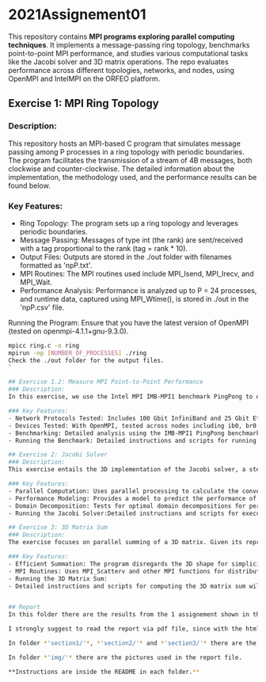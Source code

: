 # 2021Assignement01

This repository contains **MPI programs exploring parallel computing techniques**. It implements a message-passing ring topology, benchmarks point-to-point MPI performance, and studies various computational tasks like the Jacobi solver and 3D matrix operations. The repo evaluates performance across different topologies, networks, and nodes, using OpenMPI and IntelMPI on the ORFEO platform.


## Exercise 1: MPI Ring Topology
### Description:
This repository hosts an MPI-based C program that simulates message passing among P processes in a ring topology with periodic boundaries. The program facilitates the transmission of a stream of 4B messages, both clockwise and counter-clockwise. The detailed information about the implementation, the methodology used, and the performance results can be found below.

### Key Features:
- Ring Topology: The program sets up a ring topology and leverages periodic boundaries.
- Message Passing: Messages of type int (the rank) are sent/received with a tag proportional to the rank (tag = rank * 10).
- Output Files: Outputs are stored in the ./out folder with filenames formatted as 'npP.txt'.
- MPI Routines: The MPI routines used include MPI_Isend, MPI_Irecv, and MPI_Wait.
- Performance Analysis: Performance is analyzed up to P = 24 processes, and runtime data, captured using MPI_Wtime(), is stored in ./out in the 'npP.csv' file.

Running the Program:
Ensure that you have the latest version of OpenMPI (tested on openmpi-4.1.1+gnu-9.3.0).

```bash
mpicc ring.c -o ring
mpirun -np [NUMBER_OF_PROCESSES] ./ring
Check the ./out folder for the output files.
`

## Exercise 1.2: Measure MPI Point-to-Point Performance
### Description:
In this exercise, we use the Intel MPI IMB-MPI1 benchmark PingPong to estimate latency and bandwidth for various combinations of topologies and networks on ORFEO computational nodes.

### Key Features:
- Network Protocols Tested: Includes 100 Gbit InfiniBand and 25 Gbit Ethernet.
- Devices Tested: With OpenMPI, tested across nodes including ib0, br0, and mlx5_0:1.
- Benchmarking: Detailed analysis using the IMB-MPI1 PingPong benchmark for different configurations.
- Running the Benchmark: Detailed instructions and scripts for running the benchmark will be provided.

## Exercise 2: Jacobi Solver
### Description:
This exercise entails the 3D implementation of the Jacobi solver, a stencil-based iterative method, used for solving partial differential equations.

### Key Features:
- Parallel Computation: Uses parallel processing to calculate the convergence criterion and update boundary layer values.
- Performance Modeling: Provides a model to predict the performance of the 3D Jacobi solver.
- Domain Decomposition: Tests for optimal domain decompositions for performance enhancement.
- Running the Jacobi Solver:Detailed instructions and scripts for executing the Jacobi solver will be provided.

## Exercise 3: 3D Matrix Sum
### Description:
The exercise focuses on parallel summing of a 3D matrix. Given its representation as a linear array in memory, the most effective method for parallel addition is using collective operation.

### Key Features:
- Efficient Summation: The program disregards the 3D shape for simplicity and efficiency in summation.
- MPI Routines: Uses MPI_Scatterv and other MPI functions for distributing data and collecting results.
- Running the 3D Matrix Sum:
- Detailed instructions and scripts for computing the 3D matrix sum will be provided.


## Report
In this folder there are the results from the 1 assignement shown in the *'report.html'* file.

I strongly suggest to read the report via pdf file, since with the html version the latex formula are disturbed.

In folder *'section1/'*, *'section2/'* and *'section3/'* there are the data results from each section along with the programs used.

In folder *'img/'* there are the pictures used in the report file.

**Instructions are inside the README in each folder.**
